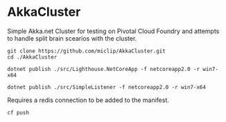# AkkaCluster

Simple Akka.net Cluster for testing on Pivotal Cloud Foundry and attempts to handle split brain scearios with the cluster. 

~~~
git clone https://github.com/miclip/AkkaCluster.git
cd ./AkkaCluster
~~~
~~~
dotnet publish ./src/Lighthouse.NetCoreApp -f netcoreapp2.0 -r win7-x64
~~~
~~~
dotnet publish ./src/SimpleListener -f netcoreapp2.0 -r win7-x64
~~~

Requires a redis connection to be added to the manifest. 

~~~
cf push 
~~~




